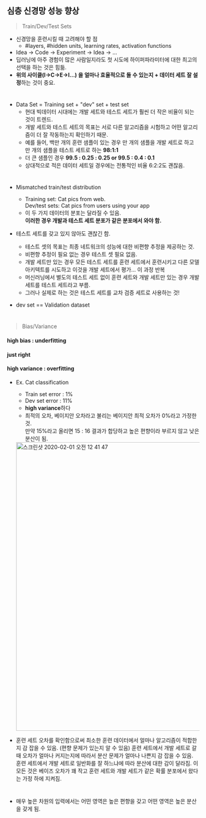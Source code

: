 ## 심층 신경망 성능 향상
> Train/Dev/Test Sets

- 신경망을 훈련시킬 때 고려해야 할 점
    - #layers, #hidden units, learning rates, activation functions
- Idea -> Code -> Experiment -> Idea -> ... 
- 딥러닝에 아주 경험이 많은 사람일지라도 첫 시도에 하이퍼파라미터에 대한 최고의 선택을 하는 것은 힘듦.
- **위의 사이클(I->C->E->I...) 을 얼마나 효율적으로 돌 수 있는지 + 데이터 세트 잘 설정**하는 것이 중요.
#
- Data Set = Training set + "dev" set + test set
    - 현대 빅데이터 시대에는 개발 세트와 테스트 세트가 훨씬 더 작은 비율이 되는 것이 트렌드.
    - 개발 세트와 테스트 세트의 목표는 서로 다른 알고리즘을 시험하고 어떤 알고리즘이 더 잘 작동하는지 확인하기 때문.
    - 예를 들어, 백만 개의 훈련 샘플이 있는 경우 만 개의 샘플을 개발 세트로 하고 만 개의 샘플을 테스트 세트로 하는 **98:1:1**
    - 더 큰 샘플인 경우 **99.5 : 0.25 : 0.25 or 99.5 : 0.4 : 0.1**
    - 상대적으로 적은 데이터 세트일 경우에는 전통적인 비율 6:2:2도 괜찮음.

#
- Mismatched train/test distribution
    - Training set: Cat pics from web.  
    Dev/test sets: Cat pics from users using your app
    - 이 두 가지 데이터의 분포는 달라질 수 있음.  
    **이러한 경우 개발과 테스트 세트 분포가 같은 분포에서 와야 함.**


- 테스트 세트를 갖고 있지 않아도 괜찮긴 함.
    - 테스트 셋의 목표는 최종 네트워크의 성능에 대한 비편향 추정을 제공하는 것.
    - 비편향 추정이 필요 없는 경우 테스트 셋 필요 없음.
    - 개발 세트만 있는 경우 모든 테스트 세트를 훈련 세트에서 훈련시키고 다른 모델 아키텍트를 시도하고 이것을 개발 세트에서 평가... 이 과정 반복
    - 머신러닝에서 별도의 테스트 세트 없이 훈련 세트와 개발 세트만 있는 경우 개발 세트를 테스트 세트라고 부름.
    - 그러나 실제로 하는 것은 테스트 세트를 교차 검증 세트로 사용하는 것!
- dev set == Validation dataset
#

> Bias/Variance

#### high bias : underfitting  
#### just right  
#### high variance : overfitting

- Ex. Cat classification
    - Train set error : 1%
    - Dev set error : 11%
    - **high variance**하다
    - 최적의 오차, 베이지안 오차라고 불리는 베이지안 최적 오차가 0%라고 가정한 것.  
    만약 15%라고 올리면 15 : 16 결과가 합당하고 높은 편향이라 부르지 않고 낮은 분산이 됨.  


    <img width="753" alt="스크린샷 2020-02-01 오전 12 41 47" src="https://user-images.githubusercontent.com/48315997/73587077-0daa5180-44fa-11ea-990c-553c0576e84b.png">


- 훈련 세트 오차를 확인함으로써 최소한 훈련 데이터에서 얼마나 알고리즘이 적합한지 감 잡을 수 있음. (편향 문제가 있는지 알 수 있음)
훈련 세트에서 개발 세트로 갈 때 오차가 얼마나 커지는지에 따라서 분산 문제가 얼마나 나쁜지 감 잡을 수 있음.
훈련 세트에서 개발 세트로 일반화를 잘 하느냐에 따라 분산에 대한 감이 달라짐.
이 모든 것은 베이즈 오차가 꽤 작고 훈련 세트와 개발 세트가 같은 확률 분포에서 왔다는 가정 하에 지켜짐.

#
  
- 매우 높은 차원의 입력에서는 어떤 영역은 높은 편향을 갖고 어떤 영역은 높은 분산을 갖게 됨.
